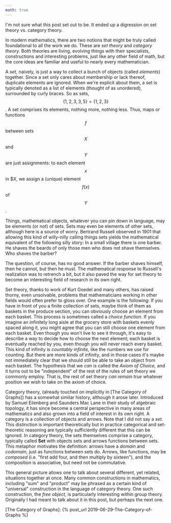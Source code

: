 ```yaml
---
math: true
---
```

I'm not sure what this post set out to be. It ended up a digression
on set theory vs. category theory.

In modern mathematics, there are two notions that might be truly called 
foundational to all the work we do. These are *set theory* and *category theory.*
Both theories are living, evolving things with their specialists, constructions
and interesting problems, just like any other field of math, 
but the core ideas are familiar and useful to nearly every mathematician.

A *set,* naively, is just a way to collect a bunch of objects (called *elements*)
together. Since a set only cares about membership or lack thereof, duplicate
elements are ignored. When we're explicit about them, a set is typically
denoted as a list of elements (thought of as unordered), surrounded by curly braces.
So as sets, $$\{1,2,3,3,5\} = \{1,2,3\}$$. A set comprises its elements, nothing more,
nothing less. Thus, maps or functions $$f$$ between sets $$X$$ and $$Y$$ are just
assignments: to each element $$x$$ in $$X$, we assign a (unique) element $$f(x)$$
of $$Y$$. 

Things, mathematical objects, whatever you can pin down in language,
may be elements (or not) of sets. Sets may even be elements of other sets, although
here is a source of worry. Bertrand Russell observed in 1901 that allowing this
kind of willy-nilly calling things sets yields the mathematical equivalent of the
following silly story: In a small village there is one barber. He shaves the
beards of only those men who does not shave themselves. Who shaves the barber?

The question, of course, has no good answer. If the barber shaves himself, then
he cannot, but then he must. The mathematical response to Russell's realization
was to retrench a bit, but it also paved the way for set theory to become an 
interesting field of research in its own right.

Set theory, thanks to work of Kurt Goedel and many others, has raised thorny,
even unsolvable, problems that mathematicians working in other fields would often
prefer to gloss over. One example is the following: If you have in front of you
a finite collection of sets, maybe think of them as baskets in the produce section,
you can obviously choose an element from each basket. This process is sometimes
called a *choice function.* If you imagine an infinitely long aisle at the grocery
store with baskets evenly spaced along it, you might agree that you can still
choose one element from each basket. Even though you won't live to see it
through, it's easy to describe a way to decide how to choose the next element;
each basket is eventually reached by you, even though you will never reach 
every basket. This kind of infinity is *countably infinite,* like the numbers
we use for counting. But there are more kinds of infinity, and in those cases
it's maybe not immediately clear that we should still be able to take an object from
each basket. The hypothesis that we *can* is called the *Axiom of Choice,* and it
turns out to be "independent" of the rest of the rules of set theory we commonly employ.
That is, the rest of set theory *can remain true* whatever position we wish to take on
the axiom of choice.

Category theory, (already touched on implicitly in [The Category of Graphs]) has
a somewhat similar history, although it arose later. Introduced by Samuel Eilenberg
and Saunders Mac Lane in their study of algebraic topology, it has since become
a central perspective in many areas of mathematics and also grown into a field
of interest in its own right. A category is a collection of objects and arrows.
Note that I did not say a *set.* This distinction is important theoretically
but in practice categorical and set-theoretic reasoning are typically 
sufficiently different that this can be ignored. In category theory,
the sets themselves comprise a category, typically called **Set** with
objects sets and arrows functions between sets. This metaphor motivates
the definition: arrows have a *domain* and *codomain,* just as functions
between sets do. Arrows, like functions, may be *composed* (i.e.
"first add four, and then multiply by sixteen"), and the composition is
associative, but need not be commutative.

This general picture allows one to talk about several different, yet related,
situations together at once. Many common constructions in mathematics, including
"sum" and "product" may be phrased as a certain kind of "universal" construction
in the language of category theory. One such construction, the *free object,*
is particularly interesting within group theory. Originally I had meant to talk
about it in this post, but perhaps the next one.

[The Category of Graphs]: {% post_url 2019-06-29-The-Category-of-Graphs %}
